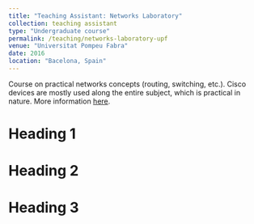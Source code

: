 ```yaml
---
title: "Teaching Assistant: Networks Laboratory"
collection: teaching assistant
type: "Undergraduate course"
permalink: /teaching/networks-laboratory-upf
venue: "Universitat Pompeu Fabra"
date: 2016
location: "Bacelona, Spain"
---
```


Course on practical networks concepts (routing, switching, etc.). Cisco devices are mostly used along the entire subject, which is practical in nature. More information [here](https://www.upf.edu/en/web/graus/grau-enginyeria-xarxes-telecomunicacio).

Heading 1
======

Heading 2
======

Heading 3
======